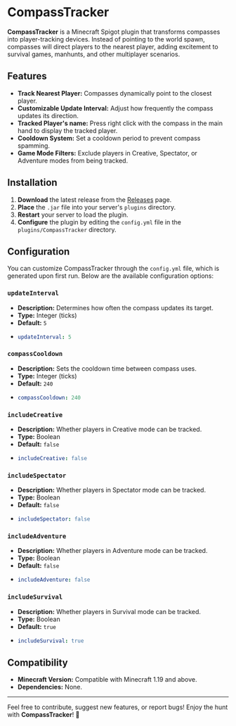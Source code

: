 # CompassTracker

**CompassTracker** is a Minecraft Spigot plugin that transforms compasses into player-tracking devices. Instead of pointing to the world spawn, compasses will direct players to the nearest player, adding excitement to survival games, manhunts, and other multiplayer scenarios.

## Features

- **Track Nearest Player:** Compasses dynamically point to the closest player.
- **Customizable Update Interval:** Adjust how frequently the compass updates its direction.
- **Tracked Player's name:** Press right click with the compass in the main hand to display the tracked player.
- **Cooldown System:** Set a cooldown period to prevent compass spamming.
- **Game Mode Filters:** Exclude players in Creative, Spectator, or Adventure modes from being tracked.

## Installation

1. **Download** the latest release from the [Releases](https://github.com/YourUsername/CompassTracker/releases) page.
2. **Place** the `.jar` file into your server's `plugins` directory.
3. **Restart** your server to load the plugin.
4. **Configure** the plugin by editing the `config.yml` file in the `plugins/CompassTracker` directory.

## Configuration

You can customize CompassTracker through the `config.yml` file, which is generated upon first run. Below are the available configuration options:

### `updateInterval`
- **Description:** Determines how often the compass updates its target.
- **Type:** Integer (ticks)
- **Default:** `5`
- ```yaml
  updateInterval: 5
  ```

### `compassCooldown`
- **Description:** Sets the cooldown time between compass uses.
- **Type:** Integer (ticks)
- **Default:** `240`
- ```yaml
  compassCooldown: 240
  ```

### `includeCreative`
- **Description:** Whether players in Creative mode can be tracked.
- **Type:** Boolean
- **Default:** `false`
- ```yaml
  includeCreative: false
  ```

### `includeSpectator`
- **Description:** Whether players in Spectator mode can be tracked.
- **Type:** Boolean
- **Default:** `false`
- ```yaml
  includeSpectator: false
  ```

### `includeAdventure`
- **Description:** Whether players in Adventure mode can be tracked.
- **Type:** Boolean
- **Default:** `false`
- ```yaml
  includeAdventure: false
  ```

### `includeSurvival`
- **Description:** Whether players in Survival mode can be tracked.
- **Type:** Boolean
- **Default:** `true`
- ```yaml
  includeSurvival: true
  ```

## Compatibility
- **Minecraft Version:** Compatible with Minecraft 1.19 and above.
- **Dependencies:** None.

---

Feel free to contribute, suggest new features, or report bugs! Enjoy the hunt with **CompassTracker**! 🧭
